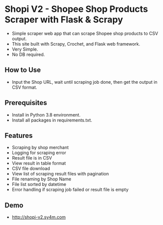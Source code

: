 # Shopi V2 - Shopee Shop Products Scraper with Flask & Scrapy
- Simple scraper web app that can scrape Shopee shop products to CSV output.
- This site built with Scrapy, Crochet, and Flask web framework.
- Very Simple.
- No DB required.

## How to Use
- Input the Shop URL, wait until scraping job done, then get the output in CSV format.

## Prerequisites
- Install in Python 3.8 environment.
- Install all packages in requirements.txt.

## Features
- Scraping by shop merchant
- Logging for scraping error
- Result file is in CSV
- View result in table format
- CSV file download
- View list of scraping result files with pagination
- File renaming by Shop Name
- File list sorted by datetime
- Error handling if scraping job failed or result file is empty

## Demo
- http://shopi-v2.sy4m.com
